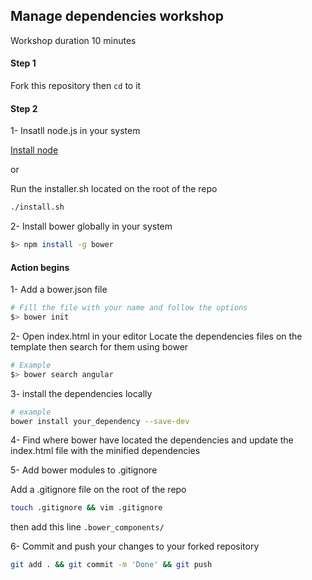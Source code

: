 ## Manage dependencies workshop

Workshop duration 10 minutes

#### Step 1

Fork this repository then `cd` to it

#### Step 2

1- Insatll node.js in your system

[Install node](http://howtonode.org/how-to-install-nodejs)

or 

Run the installer.sh located on the root of the repo 

```bash
./install.sh
```

2- Install bower globally in your system

```bash
$> npm install -g bower
```

#### Action begins

1- Add a bower.json file

```bash
# Fill the file with your name and follow the options
$> bower init
```

2- Open index.html in your editor Locate the dependencies files on the template then search for them using bower


```bash
# Example
$> bower search angular
```

3- install the dependencies locally

```bash
# example
bower install your_dependency --save-dev
```

4- Find where bower have located the dependencies and update the index.html file with the minified dependencies

5- Add bower modules to .gitignore

Add a .gitignore file on the root of the repo
```bash
touch .gitignore && vim .gitignore
```

then add this line `.bower_components/`


6- Commit and push your changes to your forked repository

```bash
git add . && git commit -m 'Done' && git push

```